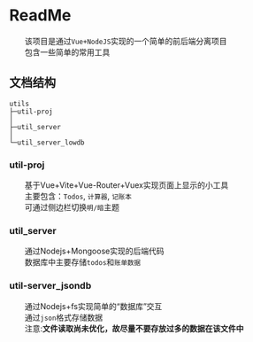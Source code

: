 # ReadMe

&emsp;&emsp;该项目是通过`Vue+NodeJS`实现的一个简单的前后端分离项目  
&emsp;&emsp;包含一些简单的常用工具  

## 文档结构

```
utils
├─util-proj
│  
├─util_server
│ 
└─util_server_lowdb
```
### util-proj
&emsp;&emsp;基于Vue+Vite+Vue-Router+Vuex实现页面上显示的小工具  
&emsp;&emsp;主要包含：`Todos`, `计算器`, `记账本`  
&emsp;&emsp;可通过侧边栏切换`明/暗`主题  
### util_server
&emsp;&emsp;通过Nodejs+Mongoose实现的后端代码  
&emsp;&emsp;数据库中主要存储`todos`和`账单数据`  
### util-server_jsondb
&emsp;&emsp;通过Nodejs+fs实现简单的“数据库”交互  
&emsp;&emsp;通过`json`格式存储数据  
&emsp;&emsp;注意:**文件读取尚未优化，故尽量不要存放过多的数据在该文件中**  
